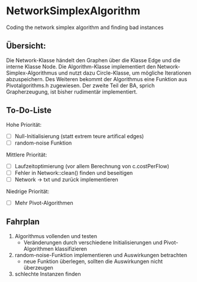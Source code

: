 # NetworkSimplexAlgorithm
Coding the network simplex algorithm and finding bad instances

## Übersicht:
Die Network-Klasse händelt den Graphen über die Klasse Edge und die interne Klasse Node.
Die Algorithm-Klasse implementiert den Network-Simplex-Algorithmus und nutzt dazu Circle-Klasse, um mögliche Iterationen abzuspeichern.
Des Weiteren bekommt der Algorithmus eine Funktion aus Pivotalgorithms.h zugewiesen.
Der zweite Teil der BA, sprich Grapherzeugung, ist bisher rudimentär implementiert.

## To-Do-Liste
Hohe Priorität:
- [ ] Null-Initialisierung (statt extrem teure artifical edges)
- [ ] random-noise Funktion

Mittlere Priorität:
- [ ] Laufzeitoptimierung (vor allem Berechnung von c.costPerFlow)
- [ ] Fehler in Network::clean() finden und beseitigen
- [ ] Network -> txt und zurück implementieren

Niedrige Priorität:
- [ ] Mehr Pivot-Algorithmen

## Fahrplan
1. Algorithmus vollenden und testen
   - Veränderungen durch verschiedene Initialisierungen und Pivot-Algorithmen klassifizieren
2. random-noise-Funktion implementieren und Auswirkungen betrachten
   - neue Funktion überlegen, sollten die Auswirkungen nicht überzeugen
3. schlechte Instanzen finden
